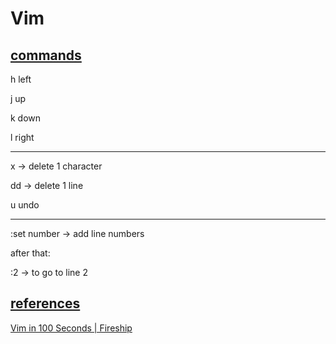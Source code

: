 # Vim

## [commands](https://github.com/CoderSales/Vim/blob/main/docs/commands.md)

h left

j up

k down

l right

_____

x -> delete 1 character

dd -> delete 1 line

u undo

____

:set number -> add line numbers

after that:

:2 -> to go to line 2

## [references](https://github.com/CoderSales/Vim/blob/main/docs/references.md)

[Vim in 100 Seconds | Fireship](https://youtu.be/-txKSRn0qeA?t=68)
